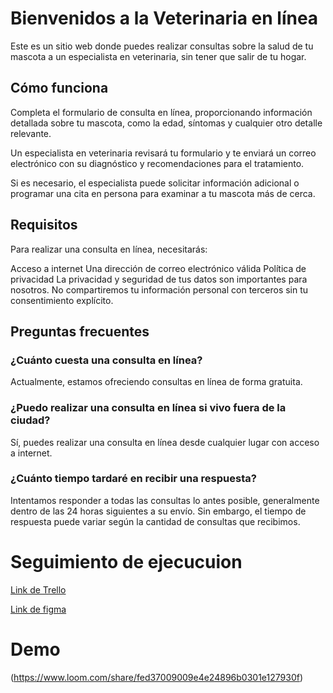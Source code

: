 # Bienvenidos a la Veterinaria en línea
Este es un sitio web donde puedes realizar consultas sobre la salud de tu mascota a un especialista en veterinaria, sin tener que salir de tu hogar.

## Cómo funciona
Completa el formulario de consulta en línea, proporcionando información detallada sobre tu mascota, como la edad, síntomas y cualquier otro detalle relevante.

Un especialista en veterinaria revisará tu formulario y te enviará un correo electrónico con su diagnóstico y recomendaciones para el tratamiento.

Si es necesario, el especialista puede solicitar información adicional o programar una cita en persona para examinar a tu mascota más de cerca.

## Requisitos
Para realizar una consulta en línea, necesitarás:

Acceso a internet
Una dirección de correo electrónico válida
Política de privacidad
La privacidad y seguridad de tus datos son importantes para nosotros. No compartiremos tu información personal con terceros sin tu consentimiento explícito.

## Preguntas frecuentes
### ¿Cuánto cuesta una consulta en línea?
Actualmente, estamos ofreciendo consultas en línea de forma gratuita.

### ¿Puedo realizar una consulta en línea si vivo fuera de la ciudad?
Sí, puedes realizar una consulta en línea desde cualquier lugar con acceso a internet.

### ¿Cuánto tiempo tardaré en recibir una respuesta?
Intentamos responder a todas las consultas lo antes posible, generalmente dentro de las 24 horas siguientes a su envío. Sin embargo, el tiempo de respuesta puede variar según la cantidad de consultas que recibimos.


# Seguimiento de ejecucuion

[Link de Trello](https://trello.com/invite/b/LD1YWwRy/3172ae468292bc4d56dbf51d02c49814/proyecto-consulta-veterinaria)


[Link de figma](https://www.figma.com/file/If72xKyBLuY6ASvL7ndJzp/CONSULTA-VETERINARIA?node-id=0%3A1)

# Demo 

(https://www.loom.com/share/fed37009009e4e24896b0301e127930f)



